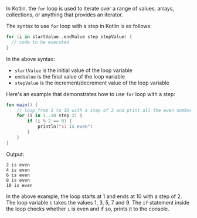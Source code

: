 In Kotlin, the `for` loop is used to iterate over a range of values, arrays, collections, or anything that provides an iterator. 

The syntax to use `for` loop with a step in Kotlin is as follows:

```kotlin
for (i in startValue..endValue step stepValue) {
  // code to be executed
}
```

In the above syntax:

- `startValue` is the initial value of the loop variable
- `endValue` is the final value of the loop variable
- `stepValue` is the increment/decrement value of the loop variable

Here's an example that demonstrates how to use `for` loop with a step:

```kotlin
fun main() {
    // loop from 1 to 10 with a step of 2 and print all the even numbers
    for (i in 1..10 step 2) {
        if (i % 2 == 0) {
            println("$i is even")
        }
    }
}
```

Output:
```
2 is even
4 is even
6 is even
8 is even
10 is even
```

In the above example, the loop starts at 1 and ends at 10 with a step of 2. The loop variable `i` takes the values 1, 3, 5, 7 and 9. The `if` statement inside the loop checks whether `i` is even and if so, prints it to the console.
